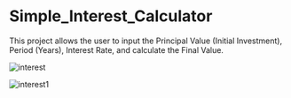 # Simple_Interest_Calculator
This project allows the user to input the Principal Value (Initial Investment), Period (Years), Interest Rate, and calculate the Final Value.

![interest](https://user-images.githubusercontent.com/56721456/112747162-80279c00-8fee-11eb-8e80-835e288beb0e.JPG)

![interest1](https://user-images.githubusercontent.com/56721456/112747174-8f0e4e80-8fee-11eb-827d-c8ffb8f41f1d.JPG)
